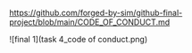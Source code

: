 https://github.com/forged-by-sim/github-final-project/blob/main/CODE_OF_CONDUCT.md



![final 1](task 4_code of conduct.png)